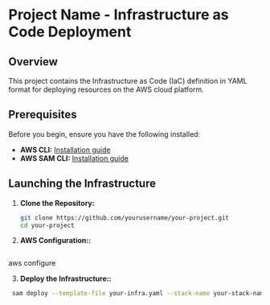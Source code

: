 # Project Name - Infrastructure as Code Deployment

## Overview

This project contains the Infrastructure as Code (IaC) definition in YAML format for deploying resources on the AWS cloud platform.

## Prerequisites

Before you begin, ensure you have the following installed:

- **AWS CLI:** [Installation guide](https://docs.aws.amazon.com/cli/latest/userguide/cli-configure-files.html)
- **AWS SAM CLI:** [Installation guide](https://docs.aws.amazon.com/serverless-application-model/latest/developerguide/serverless-sam-cli-install.html)

## Launching the Infrastructure

1. **Clone the Repository:**
   ```bash
   git clone https://github.com/yourusername/your-project.git
   cd your-project


2. **AWS Configuration::**
   ```bash
  aws configure


  3. **Deploy the Infrastructure::**
   ```bash
    sam deploy --template-file your-infra.yaml --stack-name your-stack-name --capabilities CAPABILITY_IAM
